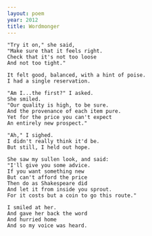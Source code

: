 ```yaml
---
layout: poem
year: 2012
title: Wordmonger
---
```


    "Try it on," she said,
    "Make sure that it feels right.
    Check that it's not too loose
    And not too tight."

    It felt good, balanced, with a hint of poise.
    I had a single reservation.

    "Am I...the first?" I asked.
    She smiled.
    "Our quality is high, to be sure.
    And the provenance of each item pure.
    Yet for the price you can't expect
    An entirely new prospect."

    "Ah," I sighed.
    I didn't really think it'd be.
    But still, I held out hope.

    She saw my sullen look, and said:
    "I'll give you some advice.
    If you want something new
    But can't afford the price
    Then do as Shakespeare did
    And let it from inside you sprout.
    For it costs but a coin to go this route."

    I smiled at her.
    And gave her back the word
    And hurried home
    And so my voice was heard.
